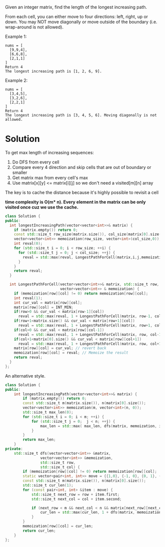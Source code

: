 Given an integer matrix, find the length of the longest increasing path.

From each cell, you can either move to four directions: left, right, up or down. You may NOT move diagonally or move outside of the boundary (i.e. wrap-around is not allowed).

Example 1:    

```
nums = [
  [9,9,4],
  [6,6,8],
  [2,1,1]
]
Return 4
The longest increasing path is [1, 2, 6, 9].
```

Example 2:  


```
nums = [
  [3,4,5],
  [3,2,6],
  [2,2,1]
]
Return 4
The longest increasing path is [3, 4, 5, 6]. Moving diagonally is not allowed.
```

# Solution

To get max length of increasing sequences:

1. Do DFS from every cell
2. Compare every 4 direction and skip cells that are out of boundary or smaller
3. Get matrix max from every cell's max
4. Use matrix[x][y] <= matrix[i][j] so we don't need a visited[m][n] array

The key is to cache the distance because it's highly possible to revisit a cell

__time complexity is O(m* n). Every element in the matrix can be only visited once cuz we use the cache.__  
  
```cpp
class Solution {
public:
  int longestIncreasingPath(vector<vector<int>>& matrix) {
    if (matrix.empty()) return 0;
    const std::size_t row_size(matrix.size()), col_size(matrix[0].size());
    vector<vector<int>> memoization(row_size, vector<int>(col_size,0));
    int reval(0);
    for (std::size_t i = 0; i < row_size; ++i) {
      for (std::size_t j = 0; j < col_size; ++j) {
        reval = std::max(reval, LongestPathForCell(matrix,i,j,memoization));
      }
    }
    return reval;
  }

  int LongestPathForCell(vector<vector<int>>& matrix, std::size_t row, std::size_t col,
                         vector<vector<int>> & memoization) {
    if (memoization[row][col] != 0) return memoization[row][col];
    int reval(1);
    int cur_val = matrix[row][col];
    matrix[row][col] = INT_MIN;
    if(row>0 && cur_val < matrix[row-1][col])
      reval = std::max(reval, 1 + LongestPathForCell(matrix, row-1, col, memoization));
    if(row+1<matrix.size() && cur_val < matrix[row+1][col])
      reval = std::max(reval, 1 + LongestPathForCell(matrix, row+1, col, memoization));
    if(col>0 && cur_val < matrix[row][col-1])
      reval = std::max(reval, 1 + LongestPathForCell(matrix, row, col-1, memoization));
    if(col+1<matrix[0].size() && cur_val < matrix[row][col+1])
      reval = std::max(reval, 1 + LongestPathForCell(matrix, row, col+1, memoization));
    matrix[row][col] = cur_val; // revert back
    memoization[row][col] = reval; // Memoize the result
    return reval;
  }
};
```

An alternative style.

```cpp
class Solution {
public:
    int longestIncreasingPath(vector<vector<int>>& matrix) {
        if (matrix.empty()) return 0;
        const std::size_t m(matrix.size()), n(matrix[0].size());
        vector<vector<int>> memoization(m, vector<int>(n, 0));
        std::size_t max_len(0);
        for (std::size_t i = 0; i < m; ++i) {
            for (std::size_t j = 0;  j < n; ++j) {
                max_len = std::max( max_len, dfs(matrix, memoization, i, j));
            }
        }
        return max_len;
    }
private:
    std::size_t dfs(vector<vector<int>> &matrix,
                vector<vector<int>> &memoization,
                std::size_t row,
                std::size_t col) {
        if (memoization[row][col] != 0) return memoization[row][col];
        static vector<pair<int, int>> move = {{1,0}, {-1, 0}, {0, 1}, {0, -1}};
        const std::size_t m(matrix.size()), n(matrix[0].size());
        std::size_t cur_len(1);
        for (const pair<int, int> &item : move) {
            std::size_t next_row = row + item.first;
            std::size_t next_col = col + item.second;

            if (next_row < m && next_col < n && matrix[next_row][next_col] > matrix[row][col]) {
                cur_len = std::max(cur_len, 1 + dfs(matrix, memoization, next_row, next_col));
            }
        }
        memoization[row][col] = cur_len;
        return cur_len;
    }
};
```
